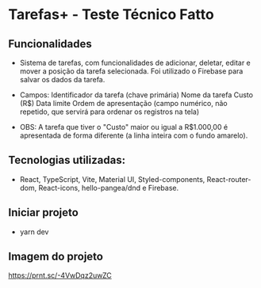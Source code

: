 # Tarefas+ - Teste Técnico Fatto

## Funcionalidades
- Sistema de tarefas, com funcionalidades de adicionar, deletar, editar e mover a posição da tarefa selecionada. Foi utilizado o Firebase para salvar os dados da tarefa.

- Campos:
Identificador da tarefa (chave primária)
Nome da tarefa
Custo (R$)
Data limite
Ordem de apresentação (campo numérico, não repetido, que servirá para ordenar os registros na tela)

- OBS: A tarefa que tiver o "Custo" maior ou igual a R$1.000,00 é apresentada de forma diferente (a linha inteira com o fundo amarelo).



## Tecnologias utilizadas:
- React, TypeScript, Vite, Material UI, Styled-components, React-router-dom, React-icons, hello-pangea/dnd e Firebase.

## Iniciar projeto
- yarn dev


## Imagem do projeto
<a href="https://prnt.sc/-4VwDqz2uwZC">https://prnt.sc/-4VwDqz2uwZC </a>
